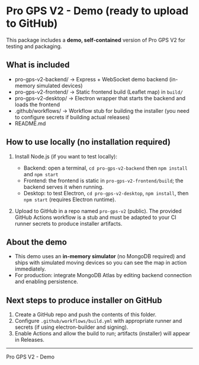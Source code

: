
# Pro GPS V2 - Demo (ready to upload to GitHub)

This package includes a **demo, self-contained** version of Pro GPS V2 for testing and packaging.

## What is included
- pro-gps-v2-backend/   -> Express + WebSocket demo backend (in-memory simulated devices)
- pro-gps-v2-frontend/  -> Static frontend build (Leaflet map) in `build/`
- pro-gps-v2-desktop/   -> Electron wrapper that starts the backend and loads the frontend
- .github/workflows/    -> Workflow stub for building the installer (you need to configure secrets if building actual releases)
- README.md

## How to use locally (no installation required)
1. Install Node.js (if you want to test locally):
   - Backend: open a terminal, `cd pro-gps-v2-backend` then `npm install` and `npm start`
   - Frontend: the frontend is static in `pro-gps-v2-frontend/build`; the backend serves it when running.
   - Desktop: to test Electron, `cd pro-gps-v2-desktop`, `npm install`, then `npm start` (requires Electron runtime).

2. Upload to GitHub in a repo named `pro-gps-v2` (public). The provided GitHub Actions workflow is a stub and must be adapted to your CI runner secrets to produce installer artifacts.

## About the demo
- This demo uses an **in-memory simulator** (no MongoDB required) and ships with simulated moving devices so you can see the map in action immediately.
- For production: integrate MongoDB Atlas by editing backend connection and enabling persistence.

## Next steps to produce installer on GitHub
1. Create a GitHub repo and push the contents of this folder.
2. Configure `.github/workflows/build.yml` with appropriate runner and secrets (if using electron-builder and signing).
3. Enable Actions and allow the build to run; artifacts (installer) will appear in Releases.

---
Pro GPS V2 - Demo
